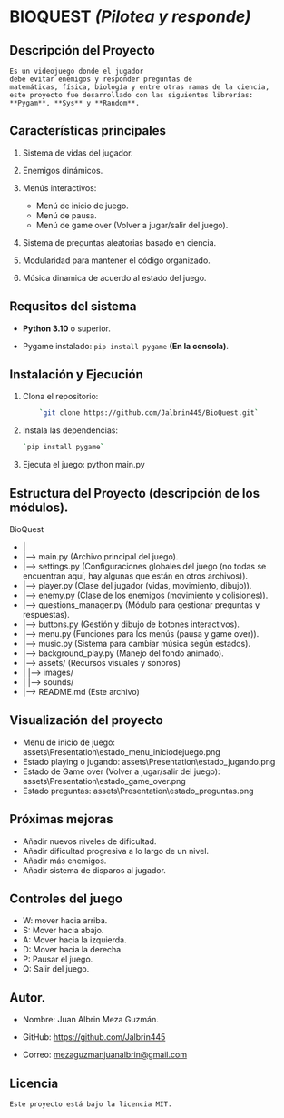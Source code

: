 # **BIOQUEST** *(Pilotea y responde)*

## **Descripción del Proyecto**
    Es un videojuego donde el jugador 
    debe evitar enemigos y responder preguntas de 
    matemáticas, física, biología y entre otras ramas de la ciencia, 
    este proyecto fue desarrollado con las siguientes librerías: **Pygam**, **Sys** y **Random**.

## **Características principales**

1. Sistema de vidas del jugador.

2. Enemigos dinámicos.

3. Menús interactivos:

    - Menú de inicio de juego.
    - Menú de pausa.
    - Menú de game over (Volver a jugar/salir del juego).

4. Sistema de preguntas aleatorias basado en ciencia.

5. Modularidad para mantener el código organizado.

6. Música dinamica de acuerdo al estado del juego.

## **Requsitos del sistema**

- **Python 3.10** o superior.

- Pygame instalado: `pip install pygame` **(En la consola)**.

## **Instalación y Ejecución**

1. Clona el repositorio: 
    ```bash
        `git clone https://github.com/Jalbrin445/BioQuest.git`

2. Instala las dependencias: 
    ```bash
    `pip install pygame`

3. Ejecuta el juego: 
    python main.py


## **Estructura del Proyecto** (descripción de los módulos).

BioQuest
- |
- |--> main.py (Archivo principal del juego).
- |--> settings.py (Configuraciones globales del juego (no todas se encuentran aquí, hay algunas que están en otros archivos)).
- |--> player.py (Clase del jugador (vidas, movimiento, dibujo)).
- |--> enemy.py (Clase de los enemigos (movimiento y colisiones)).
- |--> questions_manager.py (Módulo para gestionar preguntas y respuestas).
- |--> buttons.py (Gestión y dibujo de botones interactivos).
- |--> menu.py (Funciones para los menús (pausa y game over)).
- |--> music.py (Sistema para cambiar música según estados).
- |--> background_play.py (Manejo del fondo animado).
- |--> assets/ (Recursos visuales y sonoros)
- |   |--> images/
- |   |--> sounds/
- |--> README.md (Este archivo)

## **Visualización del proyecto**

- Menu de inicio de juego: assets\Presentation\estado_menu_iniciodejuego.png
- Estado playing o jugando: assets\Presentation\estado_jugando.png
- Estado de Game over (Volver a jugar/salir del juego): assets\Presentation\estado_game_over.png
- Estado preguntas: assets\Presentation\estado_preguntas.png

## **Próximas mejoras**

- Añadir nuevos niveles de dificultad.
- Añadir dificultad progresiva a lo largo de un nivel.
- Añadir más enemigos.
- Añadir sistema de disparos al jugador.

## **Controles del juego**

- W: mover hacia arriba.
- S: Mover hacia abajo.
- A: Mover hacia la izquierda.
- D: Mover hacia la derecha.
- P: Pausar el juego.
- Q: Salir del juego.

## Autor.

- Nombre: Juan Albrin Meza Guzmán.

- GitHub: https://github.com/Jalbrin445

- Correo: mezaguzmanjuanalbrin@gmail.com

## Licencia

    Este proyecto está bajo la licencia MIT.
